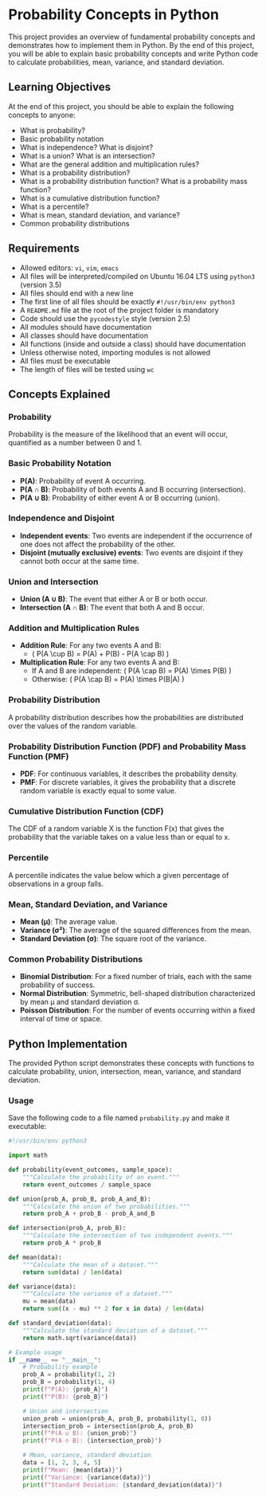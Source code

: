 # Probability Concepts in Python

This project provides an overview of fundamental probability concepts and demonstrates how to implement them in Python. By the end of this project, you will be able to explain basic probability concepts and write Python code to calculate probabilities, mean, variance, and standard deviation.

## Learning Objectives

At the end of this project, you should be able to explain the following concepts to anyone:

- What is probability?
- Basic probability notation
- What is independence? What is disjoint?
- What is a union? What is an intersection?
- What are the general addition and multiplication rules?
- What is a probability distribution?
- What is a probability distribution function? What is a probability mass function?
- What is a cumulative distribution function?
- What is a percentile?
- What is mean, standard deviation, and variance?
- Common probability distributions

## Requirements

- Allowed editors: `vi`, `vim`, `emacs`
- All files will be interpreted/compiled on Ubuntu 16.04 LTS using `python3` (version 3.5)
- All files should end with a new line
- The first line of all files should be exactly `#!/usr/bin/env python3`
- A `README.md` file at the root of the project folder is mandatory
- Code should use the `pycodestyle` style (version 2.5)
- All modules should have documentation
- All classes should have documentation
- All functions (inside and outside a class) should have documentation
- Unless otherwise noted, importing modules is not allowed
- All files must be executable
- The length of files will be tested using `wc`

## Concepts Explained

### Probability

Probability is the measure of the likelihood that an event will occur, quantified as a number between 0 and 1.

### Basic Probability Notation

- **P(A)**: Probability of event A occurring.
- **P(A ∩ B)**: Probability of both events A and B occurring (intersection).
- **P(A ∪ B)**: Probability of either event A or B occurring (union).

### Independence and Disjoint

- **Independent events**: Two events are independent if the occurrence of one does not affect the probability of the other.
- **Disjoint (mutually exclusive) events**: Two events are disjoint if they cannot both occur at the same time.

### Union and Intersection

- **Union (A ∪ B)**: The event that either A or B or both occur.
- **Intersection (A ∩ B)**: The event that both A and B occur.

### Addition and Multiplication Rules

- **Addition Rule**: For any two events A and B:
  - \( P(A \cup B) = P(A) + P(B) - P(A \cap B) \)
- **Multiplication Rule**: For any two events A and B:
  - If A and B are independent: \( P(A \cap B) = P(A) \times P(B) \)
  - Otherwise: \( P(A \cap B) = P(A) \times P(B|A) \)

### Probability Distribution

A probability distribution describes how the probabilities are distributed over the values of the random variable.

### Probability Distribution Function (PDF) and Probability Mass Function (PMF)

- **PDF**: For continuous variables, it describes the probability density.
- **PMF**: For discrete variables, it gives the probability that a discrete random variable is exactly equal to some value.

### Cumulative Distribution Function (CDF)

The CDF of a random variable X is the function F(x) that gives the probability that the variable takes on a value less than or equal to x.

### Percentile

A percentile indicates the value below which a given percentage of observations in a group falls.

### Mean, Standard Deviation, and Variance

- **Mean (μ)**: The average value.
- **Variance (σ²)**: The average of the squared differences from the mean.
- **Standard Deviation (σ)**: The square root of the variance.

### Common Probability Distributions

- **Binomial Distribution**: For a fixed number of trials, each with the same probability of success.
- **Normal Distribution**: Symmetric, bell-shaped distribution characterized by mean μ and standard deviation σ.
- **Poisson Distribution**: For the number of events occurring within a fixed interval of time or space.

## Python Implementation

The provided Python script demonstrates these concepts with functions to calculate probability, union, intersection, mean, variance, and standard deviation.

### Usage

Save the following code to a file named `probability.py` and make it executable:

```python
#!/usr/bin/env python3

import math

def probability(event_outcomes, sample_space):
    """Calculate the probability of an event."""
    return event_outcomes / sample_space

def union(prob_A, prob_B, prob_A_and_B):
    """Calculate the union of two probabilities."""
    return prob_A + prob_B - prob_A_and_B

def intersection(prob_A, prob_B):
    """Calculate the intersection of two independent events."""
    return prob_A * prob_B

def mean(data):
    """Calculate the mean of a dataset."""
    return sum(data) / len(data)

def variance(data):
    """Calculate the variance of a dataset."""
    mu = mean(data)
    return sum((x - mu) ** 2 for x in data) / len(data)

def standard_deviation(data):
    """Calculate the standard deviation of a dataset."""
    return math.sqrt(variance(data))

# Example usage
if __name__ == "__main__":
    # Probability example
    prob_A = probability(1, 2)
    prob_B = probability(1, 4)
    print(f"P(A): {prob_A}")
    print(f"P(B): {prob_B}")

    # Union and intersection
    union_prob = union(prob_A, prob_B, probability(1, 8))
    intersection_prob = intersection(prob_A, prob_B)
    print(f"P(A ∪ B): {union_prob}")
    print(f"P(A ∩ B): {intersection_prob}")

    # Mean, variance, standard deviation
    data = [1, 2, 3, 4, 5]
    print(f"Mean: {mean(data)}")
    print(f"Variance: {variance(data)}")
    print(f"Standard Deviation: {standard_deviation(data)}")

